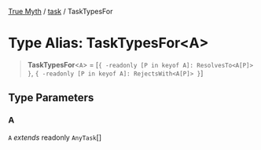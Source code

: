 [True Myth](../../index.md) / [task](../index.md) / TaskTypesFor

# Type Alias: TaskTypesFor\<A\>

> **TaskTypesFor**\<`A`\> = \[`{ -readonly [P in keyof A]: ResolvesTo<A[P]> }`, `{ -readonly [P in keyof A]: RejectsWith<A[P]> }`\]

## Type Parameters

### A

`A` *extends* readonly `AnyTask`[]
